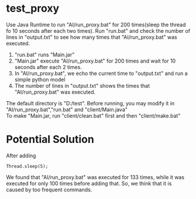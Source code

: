 # test_proxy

Use Java Runtime to run "AI/run_proxy.bat" for 200 times(sleep the thread fo 10 seconds after each two times). Run "run.bat" and check the number of lines in "output.txt" to see how many times that "AI/run_proxy.bat" was executed.

1. "run.bat" runs "Main.jar"  
2. "Main.jar" execute "AI/run_proxy.bat" for 200 times and wait for 10 seconds after each 2 times.  
3. In "AI/run_proxy.bat", we echo the current time to "output.txt" and run a simple python model  
4. The number of lines in "output.txt" shows the times that "AI/run_proxy.bat" was executed.  

The default directory is "D:/test". Before running, you may modify it in "AI/run_proxy.bat","run.bat" and "client/Main.java"  
To make "Main.jar, run "client/clean.bat" first and then "client/make.bat"  

# Potential Solution
After adding
```
Thread.sleep(5);
```
We found that "AI/run_proxy.bat" was executed for 133 times, while it was executed for only 100 times before adding that. So, we think that it is caused by too frequent commands.
